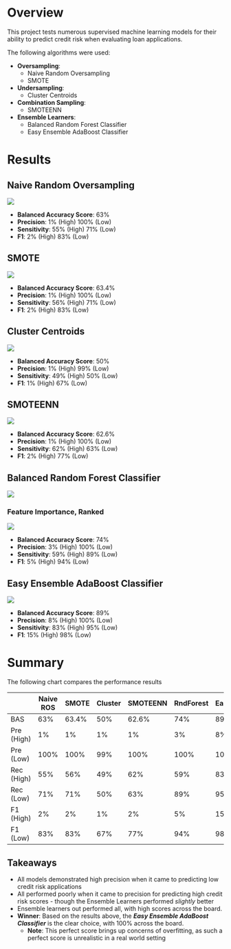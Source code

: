 # Overview

This project tests numerous supervised machine learning models for their ability to predict credit risk when evaluating loan applications. 

The following algorithms were used:
- **Oversampling**: 
  - Naive Random Oversampling
  - SMOTE
- **Undersampling**: 
  - Cluster Centroids
- **Combination Sampling**: 
  - SMOTEENN
- **Ensemble Learners**: 
  - Balanced Random Forest Classifier
  - Easy Ensemble AdaBoost Classifier

# Results

## Naive Random Oversampling

![](resources/random_oversampling.png)

- **Balanced Accuracy Score**: 63%
- **Precision**: 1% (High) 100% (Low)
- **Sensitivity**: 55% (High) 71% (Low)
- **F1**: 2% (High) 83% (Low)

## SMOTE

![](resources/smote.png)

- **Balanced Accuracy Score**: 63.4%
- **Precision**: 1% (High) 100% (Low)
- **Sensitivity**: 56% (High) 71% (Low)
- **F1**: 2% (High) 83% (Low)

## Cluster Centroids

![](resources/cluster.png)

- **Balanced Accuracy Score**: 50%
- **Precision**: 1% (High) 99% (Low)
- **Sensitivity**: 49% (High) 50% (Low)
- **F1**: 1% (High) 67% (Low)

## SMOTEENN
![](resources/smoteenn.png)

- **Balanced Accuracy Score**: 62.6%
- **Precision**: 1% (High) 100% (Low)
- **Sensitivity**: 62% (High) 63% (Low)
- **F1**: 2% (High) 77% (Low)

## Balanced Random Forest Classifier

![](resources/rndForest.png)
### Feature Importance, Ranked
![](resources/feature_importance.png)

- **Balanced Accuracy Score**: 74%
- **Precision**: 3% (High) 100% (Low)
- **Sensitivity**: 59% (High) 89% (Low)
- **F1**: 5% (High) 94% (Low)

## Easy Ensemble AdaBoost Classifier

![](resources/eEnsemble.png)

- **Balanced Accuracy Score**: 89%
- **Precision**: 8% (High) 100% (Low)
- **Sensitivity**: 83% (High) 95% (Low)
- **F1**: 15% (High) 98% (Low)
  
# Summary
The following chart compares the performance results

|           |Naive ROS|SMOTE|Cluster|SMOTEENN|RndForest |EasyEns  |
|-----------|---------|-----|-------|--------|----------|---------|
|BAS        |63%      |63.4%|50%    |62.6%   |74%       |89%      |
|Pre (High) |1%       |1%   |1%     |1%      |3%        |8%       |
|Pre (Low)  |100%     |100% |99%    |100%    |100%      |100%     |
|Rec (High) |55%      |56%  |49%    |62%     |59%       |83%      |
|Rec (Low)  |71%      |71%  |50%    |63%     |89%       |95%      |
|F1 (High)  |2%       |2%   |1%     |2%      |5%        |15%      |
|F1 (Low)   |83%      |83%  |67%    |77%     |94%       |98%      |

## Takeaways

- All models demonstrated high precision when it came to predicting low credit risk applications
- All performed poorly when it came to precision for predicting high credit risk scores - though the Ensemble Learners performed *slightly* better
- Ensemble learners out performed all, with high scores across the board.
- **Winner**: Based on the results above, the ***Easy Ensemble AdaBoost Classifier*** is the clear choice, with 100% across the board.
  - **Note**: This perfect score brings up concerns of overfitting, as such a perfect score is unrealistic in a real world setting